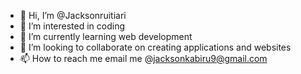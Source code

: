 - 👋 Hi, I’m @Jacksonruitiari
- 👀 I’m interested in coding
- 🌱 I’m currently learning web development
- 💞️ I’m looking to collaborate on creating applications and websites
- 📫 How to reach me email me @jacksonkabiru9@gmail.com

<!---
Jacksonruitiari/Jacksonruitiari is a ✨ special ✨ repository because its `README.md` (this file) appears on your GitHub profile.
You can click the Preview link to take a look at your changes.
--->
